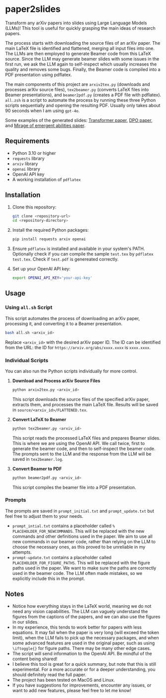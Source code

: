 # paper2slides

Transform any arXiv papers into slides using Large Language Models (LLMs)! This tool is useful for quickly grasping the main ideas of research papers.

The process starts with downloading the source files of an arXiv paper. The main LaTeX file is identified and flattened, merging all input files into one. The LLMs are then employed to generate Beamer code from this LaTeX source.
Since the LLM may generate beamer slides with some issues in the first run, we ask the LLM again to self-inspect which usually increases the quality and removes some bugs.
Finally, the Beamer code is compiled into a PDF presentation using pdflatex.

The main components of this project are `arxiv2tex.py` (downloads and processes arXiv source files), `tex2beamer.py` (converts LaTeX files into Beamer presentations), and `beamer2pdf.py` (creates a PDF file with pdflatex).
`all.zsh` is a script to automate the process by running these three Python scripts sequentially and opening the resulting PDF. Usually only takes about 90 seconds when I am using `gpt-4o`.

Some examples of the generated slides: [Transformer paper](demo/transformer.pdf), [DPO paper](demo/DPO.pdf), and [Mirage of emergent abilities paper](demo/mirage.pdf).

## Requirements

- Python 3.10 or higher
- `requests` library
- `arxiv` library
- `openai` library
- OpenAI API key
- A working installation of `pdflatex`

## Installation

1. Clone this repository:
    ```sh
    git clone <repository-url>
    cd <repository-directory>
    ```

2. Install the required Python packages:
    ```sh
    pip install requests arxiv openai
    ```

3. Ensure `pdflatex` is installed and available in your system's PATH. Optionally check if you can compile the sample `test.tex` by `pdflatex test.tex`. Check if `test.pdf` is genereated correctly.

4. Set up your OpenAI API key:
    ```sh
    export OPENAI_API_KEY='your-api-key'
    ```

## Usage

### Using `all.sh` Script

This script automates the process of downloading an arXiv paper, processing it, and converting it to a Beamer presentation.

```sh
bash all.sh <arxiv_id>
```

Replace `<arxiv_id>` with the desired arXiv paper ID.
The ID can be identified from the URL: the ID for `https://arxiv.org/abs/xxxx.xxxx` is `xxxx.xxxx`.

### Individual Scripts

You can also run the Python scripts individually for more control.

1. **Download and Process arXiv Source Files**

    ```sh
    python arxiv2tex.py <arxiv_id>
    ```

    This script downloads the source files of the specified arXiv paper, extracts them, and processes the main LaTeX file. Results will be saved in `source/<arxiv_id>/FLATTENED.tex`.

2. **Convert LaTeX to Beamer**

    ```sh
    python tex2beamer.py <arxiv_id>
    ```

    This script reads the processed LaTeX files and prepares Beamer slides. This is where we are using the OpenAI API. We call twice, first to generate the beamer code, and then to self-inspect the beamer code.
    The prompts sent to the LLM and the response from the LLM will be saved in `tex2beamer.log`.

3. **Convert Beamer to PDF**
    ```sh
    python beamer2pdf.py <arxiv_id>
    ```
    
    This script compiles the beamer file into a PDF presentation.

### Prompts
The prompts are saved in `prompt_initial.txt` and `prompt_update.txt` but feel free to adjust them to your needs.
- `prompt_intial.txt` contains a placeholder called `% PLACEHOLDER_FOR_NEWCOMMANDS`. This will be replaced with the new commands and other definitions used in the paper. We aim to use all new commands in our beamer code, rather than relying on the LLM to choose the necessary ones, as this proved to be unreliable in my attempts.
- `prompt-update.txt` contains a placeholder called `PLACEHOLDER_FOR_FIGURE_PATHS`. This will be replaced with the figure paths used in the paper. We want to make sure the paths are correctly used in the beamer code. The LLM often made mistakes, so we explicitly include this in the prompt.

## Notes
- Notice how everything stays in the LaTeX world, meaning we do not need any vision capabilities. The LLM can vaguely understand the figures from the captions of the papers, and we can also use the figures in our slides.
- In my experience, this tends to work better for papers with less equations. It may fail when the paper is very long (will exceed the token limit), when the LLM fails to pick up the necessary packages, and when some advanced features are used in the original paper, such as using `\iftoggle{}` for figure paths. There may be many other edge cases.
- The script will send information to the OpenAI API. Be mindful of the content being shared!
- I believe this tool is great for a quick summary, but note that this is still experimental. For a more accurate or for a deeper understanding, you should definitely read the full paper.
- The project has been tested on MacOS and Linux.
- If you have suggestions for improvements, encounter any issues, or want to add new features, please feel free to let me know!
